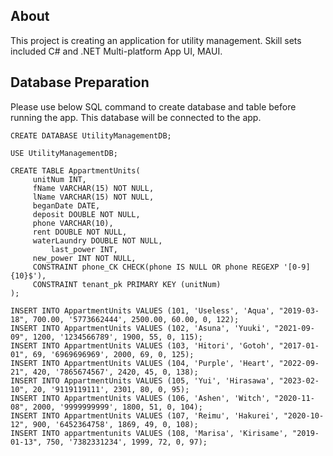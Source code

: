 ## About
This project is creating an application for utility management. Skill sets included C# and .NET Multi-platform App UI, MAUI.

## Database Preparation
Please use below SQL command to create database and table before running the app. This database will be connected to the app.
```
CREATE DATABASE UtilityManagementDB;

USE UtilityManagementDB;

CREATE TABLE AppartmentUnits(
	 unitNum INT,
	 fName VARCHAR(15) NOT NULL,
	 lName VARCHAR(15) NOT NULL,
	 beganDate DATE,
	 deposit DOUBLE NOT NULL,
	 phone VARCHAR(10),
	 rent DOUBLE NOT NULL,
	 waterLaundry DOUBLE NOT NULL,
         last_power INT,
	 new_power INT NOT NULL,	
	 CONSTRAINT phone_CK CHECK(phone IS NULL OR phone REGEXP '[0-9]{10}$'),
	 CONSTRAINT tenant_pk PRIMARY KEY (unitNum)
);

INSERT INTO AppartmentUnits VALUES (101, 'Useless', 'Aqua', "2019-03-18", 700.00, '5773662444', 2500.00, 60.00, 0, 122);
INSERT INTO AppartmentUnits VALUES (102, 'Asuna', 'Yuuki', "2021-09-09", 1200, '1234566789', 1900, 55, 0, 115);
INSERT INTO AppartmentUnits VALUES (103, 'Hitori', 'Gotoh', "2017-01-01", 69, '6969696969', 2000, 69, 0, 125);
INSERT INTO AppartmentUnits VALUES (104, 'Purple', 'Heart', "2022-09-21", 420, '7865674567', 2420, 45, 0, 138);
INSERT INTO AppartmentUnits VALUES (105, 'Yui', 'Hirasawa', "2023-02-10", 20, '9119119111', 2301, 80, 0, 95);
INSERT INTO AppartmentUnits VALUES (106, 'Ashen', 'Witch', "2020-11-08", 2000, '9999999999', 1800, 51, 0, 104);
INSERT INTO AppartmentUnits VALUES (107, 'Reimu', 'Hakurei', "2020-10-12", 900, '6452364758', 1869, 49, 0, 108);
INSERT INTO appartmentunits VALUES (108, 'Marisa', 'Kirisame', "2019-01-13", 750, '7382331234', 1999, 72, 0, 97);
```
